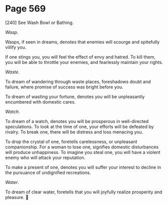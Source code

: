 # Page 569
[240] See Wash Bowl or Bathing.


_Wasp_.


Wasps, if seen in dreams, denotes that enemies will scourge
and spitefully villify you.


If one stings you, you will feel the effect of envy and hatred.
To kill them, you will be able to throttle your enemies,
and fearlessly maintain your rights.


_Waste_.


To dream of wandering through waste places, foreshadows doubt and failure,
where promise of success was bright before you.


To dream of wasting your fortune, denotes you will be unpleasantly
encumbered with domestic cares.


_Watch_.


To dream of a watch, denotes you will be prosperous in
well-directed speculations. To look at the time of one,
your efforts will be defeated by rivalry. To break one,
there will be distress and loss menacing you.


To drop the crystal of one, foretells carelessness,
or unpleasant companionship. For a woman to lose one,
signifies domestic disturbances will produce unhappiness.
To imagine you steal one, you will have a violent enemy who will
attack your reputation.


To make a present of one, denotes you will suffer your interest
to decline in the pursuance of undignified recreations.


_Water_.


To dream of clear water, foretells that you will joyfully realize
prosperity and pleasure.
